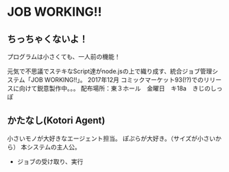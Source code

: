 # JOB WORKING!!

## ちっちゃくないよ！
プログラムは小さくても、一人前の機能！

元気で不思議でステキなScript達がnode.jsの上で織り成す、統合ジョブ管理システム「JOB WORKING!!」。
2017年12月 コミックマーケット93(!?)でのリリースに向けて鋭意製作中。。。
配布場所：東３ホール　金曜日　キ18a　きじのしっぽ

## かたなし(Kotori Agent)
小さいモノが大好きなエージェント担当。
ぽぷらが大好き。（サイズが小さいから）
本システムの主人公。

* ジョブの受け取り、実行